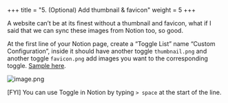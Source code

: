+++
title = "5. (Optional) Add thumbnail & favicon"
weight = 5
+++


A website can’t be at its finest without a thumbnail and favicon, what if I said that we can sync these images from Notion too, so good.


At the first line of your Notion page, create a “Toggle List” name “Custom Configuration”, inside it should have another toggle `thumbnail.png` and another toggle `favicon.png` add images you want to the corresponding toggle. [Sample here](/71a230664cf04e3cae7c1cecd2e6c465).


![image.png](https://prod-files-secure.s3.us-west-2.amazonaws.com/d5da4832-3825-4b06-9f7d-86c687d890a2/e280e118-094f-4c30-b962-e1ac2656b333/image.png?X-Amz-Algorithm=AWS4-HMAC-SHA256&X-Amz-Content-Sha256=UNSIGNED-PAYLOAD&X-Amz-Credential=AKIAT73L2G45HZZMZUHI%2F20240907%2Fus-west-2%2Fs3%2Faws4_request&X-Amz-Date=20240907T191936Z&X-Amz-Expires=3600&X-Amz-Signature=40ebcedd7cfca468cf1aac46cb2feba4941656f8c81b59f23cae2e95c0b7ebd9&X-Amz-SignedHeaders=host&x-id=GetObject)


[FYI] You can use Toggle in Notion by typing `> space` at the start of the line.


